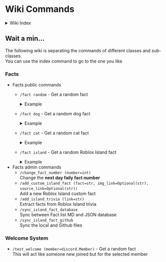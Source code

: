 # Wiki Commands

<details>
<summary>Wiki Index</summary>

- [Home](home.md)
- [Commands](commands.md)
- Config
- Troubleshooting
  - Facts sync
- Protocol and guide
  - Facts
    - Adding facts
    - Adding facts from Trivia of Roblox [Island wiki website](https://robloxislands.fandom.com/wiki/Islands_Wiki)
    - Change current number
    - egg
  - Welcome
    - Test welcome message with specific user
</details>

## Wait a min...
The following wiki is separating the commands of different classes and sub-classes.
<br>You can use the index command to go to the one you like

### Facts
  - Facts public commands
    - `/fact random` - Get a random fact
        <details>
          <summary>Example</summary>
          <img src="wiki_src/fact_img/fact_random_1.png" alt="drawing" width="500"/><br>
          <img src="wiki_src/fact_img/fact_random_2.png" alt="drawing" width="500"/>
        </details>

    - `/fact dog` - Get a random dog fact
      <details>
        <summary>Example</summary>
        <img src="wiki_src/fact_img/fact_dog_1.png" alt="drawing" width="500"/><br>
        <img src="wiki_src/fact_img/fact_dog_2.png" alt="drawing" width="500"/>
      </details>


    - `/fact cat` - Get a random cat fact
      <details>
        <summary>Example</summary>
        <img src="wiki_src/fact_img/fact_cat_1.png" alt="drawing" width="500"/><br>
        <img src="wiki_src/fact_img/fact_cat_2.png" alt="drawing" width="500"/>
      </details>
    - `/fact island` - Get a random Roblox Island fact
      <details>
        <summary>Example</summary>
        <img src="wiki_src/fact_img/fact_island_1.png" alt="drawing" width="500"/><br>
        <img src="wiki_src/fact_img/fact_island_2.png" alt="drawing" width="500"/>
      </details>
  - Facts admin commands
    - `/change_fact_number (number=int)`<br>
    Change the **next day faily fact number**
    - `/add_custom_island_fact (fact=str, img_link=Optional(str), source_link=Optional(str))`<br>
    Add a new Roblox Island custom fact
    - `/add_island_trivia (link=str)`<br>
    Extract facts from Roblox Island trivia
    - `/sync_island_fact_database`<br>
    Sync between Fact list MD and JSON database
    - `/sync_island_fact_github`<br>
    Sync the local and Github files

### Welcome System
  - `/test_welcome (member=discord.Member)` - Get a random fact<br>
      This will act like someone new joined but for the selected member
